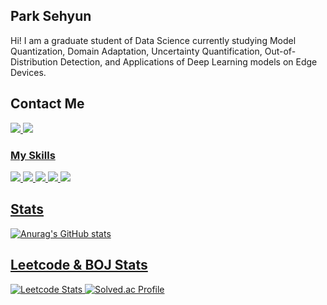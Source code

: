 ## Park Sehyun
Hi! I am a graduate student of Data Science currently studying Model Quantization, Domain Adaptation, Uncertainty Quantification, Out-of-Distribution Detection, and Applications of Deep Learning models on Edge Devices. 

## Contact Me
<a href="sehyunp9909@gmail.com" target="_blank"><img src="https://img.shields.io/badge/Gmail:sehyunp9909@gmail.com-EA4335?style=flat&logo=appveyor&logo=Gmail&logoColor=white"/>
<a href="https://www.linkedin.com/in/park-sehyun/" target="_blank"><img src="https://img.shields.io/badge/LinkedIn-0A66C2?style=flat&logo=appveyor&logo=LinkedIn&logoColor=white"/>

### My Skills
<img src="https://img.shields.io/badge/Python-3776AB?style=flat-square&logo=Python&logoColor=white"> <img src="https://img.shields.io/badge/PyTorch-EE4C2C?style=flat-square&logo=PyTorch&logoColor=white"> <img src="https://img.shields.io/badge/C++-00599C?style=flat-square&logo=C++&logoColor=white"> <img src="https://img.shields.io/badge/TensorFlow-FF6F00?style=flat-square&logo=TensorFlow&logoColor=white"> <img src="https://img.shields.io/badge/PostgreSQL-4169E1?style=flat-square&logo=PostgreSQL&logoColor=white"/>

## Stats
![Anurag's GitHub stats](https://github-readme-stats.vercel.app/api?username=sehyunpark99&show_icons=true&theme=radical)



## Leetcode & BOJ Stats
![Leetcode Stats](https://leetcard.jacoblin.cool/Park_Sehyun)
[![Solved.ac Profile](http://mazassumnida.wtf/api/v2/generate_badge?boj=heon843)](https://solved.ac/heon843/)





<!--
**sehyunpark99/sehyunpark99** is a ✨ _special_ ✨ repository because its `README.md` (this file) appears on your GitHub profile.

Here are some ideas to get you started:

- 🔭 I’m currently working on ...
- 🌱 I’m currently learning ...
- 👯 I’m looking to collaborate on ...
- 🤔 I’m looking for help with ...
- 💬 Ask me about ...
- 📫 How to reach me: ...
- 😄 Pronouns: ...
- ⚡ Fun fact: ...
-->
